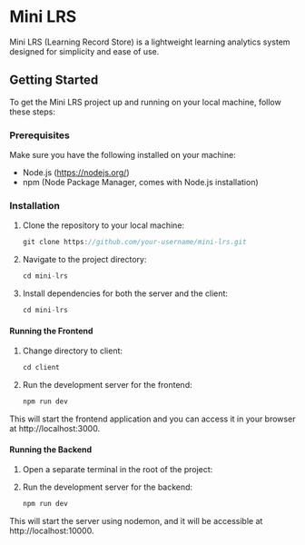 # Mini LRS

Mini LRS (Learning Record Store) is a lightweight learning analytics system designed for simplicity and ease of use.

## Getting Started

To get the Mini LRS project up and running on your local machine, follow these steps:

### Prerequisites

Make sure you have the following installed on your machine:

- Node.js (https://nodejs.org/)
- npm (Node Package Manager, comes with Node.js installation)

### Installation

1. Clone the repository to your local machine:

   ```javascript
   git clone https://github.com/your-username/mini-lrs.git
   ```

2. Navigate to the project directory:

   ```javascript
   cd mini-lrs
   ```

3. Install dependencies for both the server and the client:

    ```javascript
    cd mini-lrs
    ```

#### Running the Frontend

1. Change directory to client:

    ```javascript
    cd client
    ```

2. Run the development server for the frontend:

    ```javascript
    npm run dev
    ```

This will start the frontend application and you can access it in your browser at http://localhost:3000.

#### Running the Backend

1. Open a separate terminal in the root of the project:
2. Run the development server for the backend:

    ```javascript
    npm run dev
    ```

This will start the server using nodemon, and it will be accessible at http://localhost:10000.
